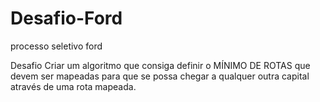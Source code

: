 # Desafio-Ford
processo seletivo ford


Desafio 
Criar um algoritmo que consiga definir o MÍNIMO DE ROTAS que devem ser mapeadas para que se possa chegar a qualquer outra capital através de uma rota mapeada. 
